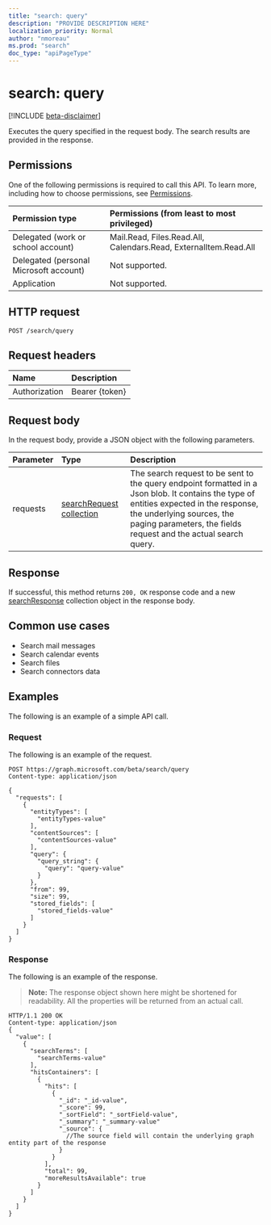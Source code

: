 ```yaml
---
title: "search: query"
description: "PROVIDE DESCRIPTION HERE"
localization_priority: Normal
author: "nmoreau"
ms.prod: "search"
doc_type: "apiPageType"
---
```


# search: query

[!INCLUDE [beta-disclaimer](../../includes/beta-disclaimer.md)]

Executes the query specified in the request body. The search results are provided in the response.

## Permissions

One of the following permissions is required to call this API. To learn more, including how to choose permissions, see [Permissions](/graph/permissions-reference).

| Permission type                        | Permissions (from least to most privileged) |
|:---------------------------------------|:--------------------------------------------|
| Delegated (work or school account)     | Mail.Read, Files.Read.All, Calendars.Read, ExternalItem.Read.All |
| Delegated (personal Microsoft account) | Not supported. |
| Application                            | Not supported. |

## HTTP request

<!-- { "blockType": "ignored" } -->

```http
POST /search/query
```

## Request headers

| Name          | Description   |
|:--------------|:--------------|
| Authorization | Bearer {token} |

## Request body

In the request body, provide a JSON object with the following parameters.

| Parameter    | Type        | Description |
|:-------------|:------------|:------------|
|requests|[searchRequest collection](../resources/searchrequest.md)|The search request to be sent to the query endpoint formatted in a Json blob. It contains the type of entities expected in the response, the underlying sources, the paging parameters, the fields request and the actual search query.|

## Response

If successful, this method returns `200, OK` response code and a new [searchResponse](../resources/searchresponse.md) collection object in the response body.

## Common use cases 

- Search mail messages
- Search calendar events
- Search files
- Search connectors data

## Examples

The following is an example of a simple API call.

### Request

The following is an example of the request.
<!-- {
  "blockType": "request",
  "name": "search_query"
}-->

```http
POST https://graph.microsoft.com/beta/search/query
Content-type: application/json

{
  "requests": [
    {
      "entityTypes": [
        "entityTypes-value"
      ],
      "contentSources": [
        "contentSources-value"
      ],
      "query": {
        "query_string": {
          "query": "query-value"
        }
      },
      "from": 99,
      "size": 99,
      "stored_fields": [
        "stored_fields-value"
      ]
    }
  ]
}
```

### Response

The following is an example of the response.

> **Note:** The response object shown here might be shortened for readability. All the properties will be returned from an actual call.

<!-- {
  "blockType": "response",
  "truncated": true,
  "@odata.type": "microsoft.graph.searchResponse",
  "isCollection": true
} -->

```http
HTTP/1.1 200 OK
Content-type: application/json
{
  "value": [
    {
      "searchTerms": [
        "searchTerms-value"
      ],
      "hitsContainers": [
        {
          "hits": [
            {
              "_id": "_id-value",
              "_score": 99,
              "_sortField": "_sortField-value",
              "_summary": "_summary-value"
              "_source": {
                //The source field will contain the underlying graph entity part of the response
              }
            }
          ],
          "total": 99,
          "moreResultsAvailable": true
        }
      ]
    }
  ]
}
```

<!-- uuid: 16cd6b66-4b1a-43a1-adaf-3a886856ed98
2019-02-04 14:57:30 UTC -->
<!-- {
  "type": "#page.annotation",
  "description": "search: query",
  "keywords": "",
  "section": "documentation",
  "tocPath": ""
}-->
